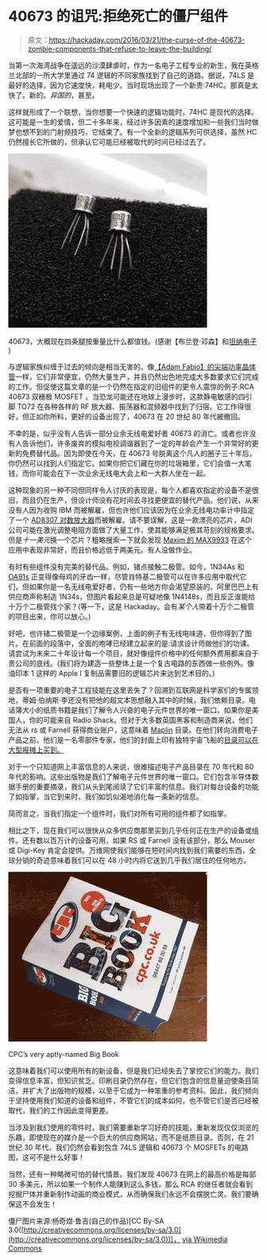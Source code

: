 # 40673 的诅咒:拒绝死亡的僵尸组件

> 原文：<https://hackaday.com/2016/03/21/the-curse-of-the-40673-zombie-components-that-refuse-to-leave-the-building/>

当第一次海湾战争在遥远的沙漠肆虐时，作为一名电子工程专业的新生，我在英格兰北部的一所大学里通过 74 逻辑的不同家族找到了自己的道路。据说，74LS 是最好的选择，因为它速度快，耗电少。当时现场出现了一个新贵:74HC。那真是太快了。新的。*异国的*，甚至。

这样就形成了一个联想，当你想要一个快速的逻辑功能时，74HC 是现代的选择。这可能是一生的爱情，但二十多年来，经过许多因素的速度增加和一些我们当时做梦也想不到的门射频技巧，它结束了。有一个全新的逻辑系列可供选择，虽然 HC 仍然擅长它所做的，但承认它可能已经被取代的时间已经过去了。

[![40673s, probably now worth more by weight than anything else on four legs.](img/a91853e675d8bc70e7e294c9a28c525c.png)](https://hackaday.com/wp-content/uploads/2016/03/40673-from-tanner.jpg)

40673，大概现在四条腿按重量比什么都值钱。(感谢【布兰登·邓森】和[坦纳电子](http://www.tannerelectronics.com/) )

与逻辑家族纠缠于过去的倾向是相当无害的。像[【Adam Fabio】的尖端功率晶体管](http://hackaday.com/2015/08/17/you-can-have-my-tips-when-you-pry-them-from-my-cold-dead-hands/)一样，它们非常便宜，仍然大量生产，并且仍然出色地完成大多数要求它们完成的工作。但促使这篇文章的是一个仍然在指定的旧组件的更令人震惊的例子:RCA 40673 双栅极 MOSFET 。当恐龙可能还在地球上漫步时，这款静电敏感的四引脚 TO72 在各种各样的 RF 放大器、振荡器和混频器中找到了归宿。它工作得很好，但正如你所料，更好的设备出现了，40673 在 20 世纪 80 年代被撤回。

不幸的是，似乎没有人告诉一部分业余无线电爱好者 40673 的消亡。或者也许没有人告诉他们，许多废弃的模拟电视调谐器到了一定的年龄会产生一个非常好的更新的免费替代品。因为即使在今天，在 40673 号脱离这个凡人的圈子三十年后，你仍然可以找到人们指定它。如果你把它们藏在你的垃圾箱里，它们会值一大笔钱，而你可能会在下一次业余无线电大会上和一大群人坐在一起。

这种现象的另一种不同但同样令人讨厌的表现是，每个人都喜欢指定的设备不是很旧，而且仍在生产，但设计师没有花时间去寻找更便宜的替代产品。他们说，从来没有人因为收购 IBM 而被解雇，但也许他们应该因为在业余无线电功率计中指定了一个 [AD8307 对数放大器](http://www.analog.com/en/products/rf-microwave/rf-power-detectors/non-rms-responding-detector/ad8307.html)而被解雇。请不要误解，这是一款漂亮的芯片，ADI 公司可能在激光调整电阻方面做了大量工作，使其能够满足极其苛刻的规格要求。但是*十一美元*换一个芯片？粗略搜索一下就会发现 [Maxim 的 MAX9933](https://www.maximintegrated.com/en/products/comms/wireless-rf/MAX9933.html) 在这个应用中表现非常好，而且价格远低于两美元。有人没做作业。

有时有些组件没有完美的替代品。例如，锗点接触二极管。如今，1N34As 和 [OA91s](http://www.radiomuseum.org/tubes/tube_oa91.html) 正变得像母鸡的牙齿一样，尽管肖特基二极管可以在许多应用中取代它们，但如果你是一名无线电爱好者，仍有一些地方你会渴望原装的。阿里巴巴上有供应商声称制造 1N34s，但图片看起来总是可疑地像 1N4148s，而且反正谁能给十万个二极管找个家？(等一下，这是 Hackaday。会有*某个人*带着十万个二极管的项目出来，你可以放心。)

好吧，也许锗二极管是一个边缘案例，上面的例子有无线电味道，但你得到了图片。在前面的段落中，全面的咆哮已经建立起来的是:请求设计师做他们的功课。请尝试为未来二十年设计每一个项目，就好像组件价格中的任何额外费用都来自于贵公司的底线。(我们将为建造一些整体上是一个复古电路的东西做一些例外。像油印本 1 这样的 Apple I 复制品需要旧的逻辑芯片来达到艺术目的。)

是否有一项重要的电子工程技能在这里丢失了？回溯到互联网是科学家们的专属领地，蒂姆·伯纳斯·李还没有把他的超文本思想融入其中的时候，我们依赖目录。电话簿大小的纸质书籍是我们了解令人兴奋的电子元件世界的唯一窗口。如果你是美国人，你的可能来自 Radio Shack，但对于大多数英国黑客和制造商来说，他们无法从 rs 或 Farnell 获得商业账户，这意味着 [Maplin](http://www.maplin.co.uk/) 目录。在他们转向消费电子产品之前，他们是一名零部件专家，他们的封面上印有独特宇宙飞船的[目录可以在大型报摊上买到。](http://www.eevblog.com/forum/reviews/old-dick-smith-kits-a-look-at-catalogues-1981-2001/msg481526/#msg481526)

对于一个只知道网上丰富信息的人来说，很难描述电子产品目录在 70 年代和 80 年代的影响。这些出版物是我们了解电子元件世界的唯一窗口。它们包含半导体数据手册的重要摘录，我们从头到尾阅读了它们丰富的信息。我们对每台设备的功能了如指掌，当它到来时，我们如饥似渴地消化每一条新的信息。

简而言之，当我们指定一个组件时，我们对所有可用的组件都了如指掌。

相比之下，现在我们可以很快从众多供应商那里买到几乎任何正在生产的设备或组件。还有数以百万计的设备可用，如果 RS 或 Farnell 没有该部分，那么 Mouser 或 Digi-Key 肯定会提供。万维网使我们能够在短时间内找到我们需要的东西，全球分销的奇迹意味着我们可以在 48 小时内将它送到几乎我们居住的任何地方。

[![CPC's very aptly-named Big Book](img/f89602eea4c1d359e2b5cc952d3d595d.png)](https://hackaday.com/wp-content/uploads/2016/03/40673-cpc-catalogue.jpg)

CPC’s very aptly-named Big Book

这意味着我们可以使用所有的新设备，但是我们已经失去了掌控它们的能力。我们变得信息丰富，但知识贫乏。印刷目录仍然存在，但它们包含的信息量迫使条目简洁，并扩大了出版物的规模，以至于它成为一种笨重的参考资料。因此，我们倾向于坚持使用我们知道的设备和组件，不管它们的成本如何，也不管它们是否已经被取代，我们的工作因此变得更差。

当涉及到我们使用的零件时，我们需要重新学习好奇的技能，重新发现仅仅浏览的乐趣，即使现在的媒介是一个巨大的供应商网站，而不是纸质目录。否则，在 21 世纪 30 年代，我们仍然会看到包含 74LS 逻辑和 40673 个 MOSFETs 的电路图，这可不是什么好事！

当然，还有一种略微可怕的替代情景。我们发现 40673 在网上的最高价格是每部 30 多美元，所以如果一个制作人能赚到这么多钱，那么 RCA 的继任者就会看到挖掘尸体并重新制作动画的商业模式，从而确保我们永远不会摆脱亡灵。我们要确保这不会发生！

僵尸图片来源:杨奇煜·鲁吉(自己的作品)[CC By-SA 3.0([http://creativecommons.org/licenses/by-sa/3.0](http://creativecommons.org/licenses/by-sa/3.0))]， [via Wikimedia Commons](https://commons.wikimedia.org/wiki/File%3AUn_tirage.jpg "By Fabien Rougié (Own work) [CC BY-SA 3.0 (http://creativecommons.org/licenses/by-sa/3.0)], via Wikimedia Commons")